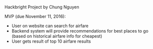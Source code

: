 Hackbright Project by Chung Nguyen

MVP (due November 11, 2016):
- User on website can search for airfare
- Backend system will provide recommendations for best places to go (based on historical airfare info for cheapest)
- User gets result of top 10 airfare results
